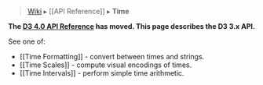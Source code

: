 > [Wiki](Home.md) ▸ [[API Reference]] ▸ **Time**

**The [D3 4.0 API Reference](https://github.com/d3/d3/blob/master/API.md) has moved. This page describes the D3 3.x API.**

See one of:

* [[Time Formatting]] - convert between times and strings.
* [[Time Scales]] - compute visual encodings of times.
* [[Time Intervals]] - perform simple time arithmetic.
